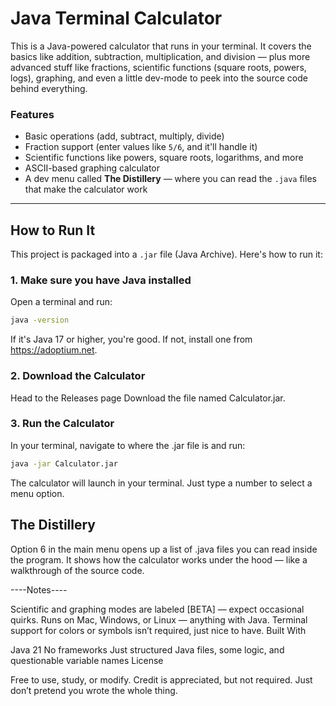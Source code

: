 # Java Terminal Calculator

This is a Java-powered calculator that runs in your terminal. It covers the basics like addition, subtraction, multiplication, and division — plus more advanced stuff like fractions, scientific functions (square roots, powers, logs), graphing, and even a little dev-mode to peek into the source code behind everything.

### Features
- Basic operations (add, subtract, multiply, divide)
- Fraction support (enter values like `5/6`, and it'll handle it)
- Scientific functions like powers, square roots, logarithms, and more
- ASCII-based graphing calculator
- A dev menu called **The Distillery** — where you can read the `.java` files that make the calculator work

---

## How to Run It

This project is packaged into a `.jar` file (Java Archive). Here's how to run it:

### 1. Make sure you have Java installed
Open a terminal and run:

```bash
java -version
```
If it's Java 17 or higher, you're good. If not, install one from https://adoptium.net.

### 2. Download the Calculator
Head to the Releases page
Download the file named Calculator.jar.

### 3. Run the Calculator
In your terminal, navigate to where the .jar file is and run:
```bash
java -jar Calculator.jar
```
The calculator will launch in your terminal. Just type a number to select a menu option.

## The Distillery

Option 6 in the main menu opens up a list of .java files you can read inside the program. It shows how the calculator works under the hood — like a walkthrough of the source code.

----Notes----

Scientific and graphing modes are labeled [BETA] — expect occasional quirks.
Runs on Mac, Windows, or Linux — anything with Java.
Terminal support for colors or symbols isn’t required, just nice to have.
Built With

Java 21
No frameworks
Just structured Java files, some logic, and questionable variable names
License

Free to use, study, or modify.
Credit is appreciated, but not required.
Just don’t pretend you wrote the whole thing.
